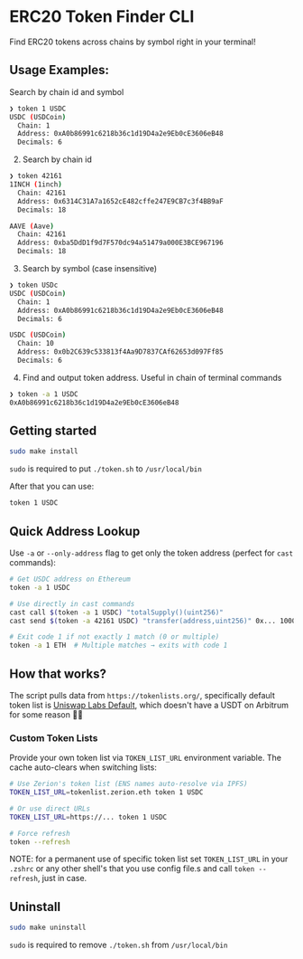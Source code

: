 # ERC20 Token Finder CLI

Find ERC20 tokens across chains by symbol right in your terminal!

## Usage Examples:

Search by chain id and symbol

```bash
❯ token 1 USDC
USDC (USDCoin)
  Chain: 1
  Address: 0xA0b86991c6218b36c1d19D4a2e9Eb0cE3606eB48
  Decimals: 6
```

2. Search by chain id

```bash
❯ token 42161
1INCH (1inch)
  Chain: 42161
  Address: 0x6314C31A7a1652cE482cffe247E9CB7c3f4BB9aF
  Decimals: 18

AAVE (Aave)
  Chain: 42161
  Address: 0xba5DdD1f9d7F570dc94a51479a000E3BCE967196
  Decimals: 18
```

3. Search by symbol (case insensitive)

```bash
❯ token USDc
USDC (USDCoin)
  Chain: 1
  Address: 0xA0b86991c6218b36c1d19D4a2e9Eb0cE3606eB48
  Decimals: 6

USDC (USDCoin)
  Chain: 10
  Address: 0x0b2C639c533813f4Aa9D7837CAf62653d097Ff85
  Decimals: 6

```

4. Find and output token address. Useful in chain of terminal commands

```bash
❯ token -a 1 USDC
0xA0b86991c6218b36c1d19D4a2e9Eb0cE3606eB48
```

## Getting started

```bash
sudo make install
```

`sudo` is required to put `./token.sh` to `/usr/local/bin`

After that you can use:

```bash
token 1 USDC
```

## Quick Address Lookup

Use `-a` or `--only-address` flag to get only the token address (perfect for `cast` commands):

```bash
# Get USDC address on Ethereum
token -a 1 USDC

# Use directly in cast commands
cast call $(token -a 1 USDC) "totalSupply()(uint256)"
cast send $(token -a 42161 USDC) "transfer(address,uint256)" 0x... 1000

# Exit code 1 if not exactly 1 match (0 or multiple)
token -a 1 ETH  # Multiple matches → exits with code 1
```

## How that works?

The script pulls data from `https://tokenlists.org/`, specifically default token list is [Uniswap Labs Default](https://tokenlists.org/token-list?url=https://ipfs.io/ipns/tokens.uniswap.org), which doesn't have a USDT on Arbitrum for some reason 🤷‍♂️

### Custom Token Lists

Provide your own token list via `TOKEN_LIST_URL` environment variable. The cache auto-clears when switching lists:

```bash
# Use Zerion's token list (ENS names auto-resolve via IPFS)
TOKEN_LIST_URL=tokenlist.zerion.eth token 1 USDC

# Or use direct URLs
TOKEN_LIST_URL=https://... token 1 USDC

# Force refresh
token --refresh
```

NOTE: for a permanent use of specific token list set `TOKEN_LIST_URL` in your `.zshrc` or any other shell's that you use config file.s and call `token --refresh`, just in case.

## Uninstall

```bash
sudo make uninstall
```

`sudo` is required to remove `./token.sh` from `/usr/local/bin`
